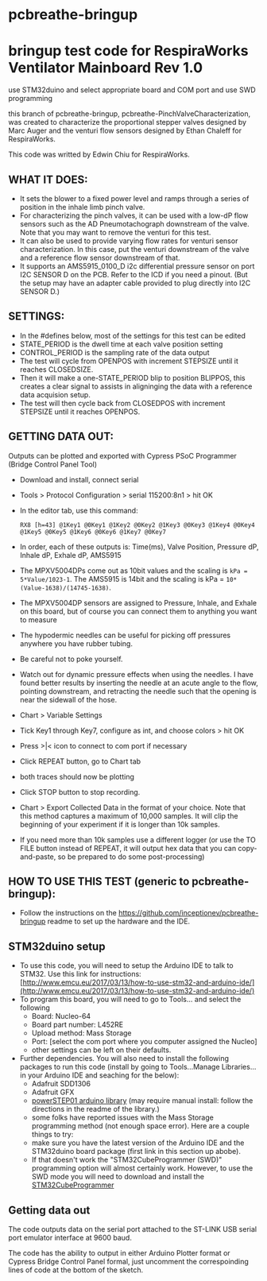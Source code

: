 # pcbreathe-bringup
# bringup test code for RespiraWorks Ventilator Mainboard Rev 1.0
use STM32duino and select appropriate board and COM port and use SWD programming

this branch of pcbreathe-bringup, pcbreathe-PinchValveCharacterization, was created to characterize the proportional stepper valves designed by Marc Auger and the venturi flow sensors designed by Ethan Chaleff for RespiraWorks.

This code was writted by Edwin Chiu for RespiraWorks.

## WHAT IT DOES:
* It sets the blower to a fixed power level and ramps through a series of position in the inhale limb pinch valve.
* For characterizing the pinch valves, it can be used with a low-dP flow sensors such as the AD Pneumotachograph downstream of the valve.  Note that you may want to remove the venturi for this test.
* It can also be used to provide varying flow rates for venturi sensor characterization.  In this case, put the venturi downstream of the valve and a reference flow sensor downstream of that.
* It supports an AMS5915_0100_D i2c differential pressure sensor on port I2C SENSOR D on the PCB.  Refer to the ICD if you need a pinout. (But the setup may have an adapter cable provided to plug directly into I2C SENSOR D.)

## SETTINGS:
* In the #defines below, most of the settings for this test can be edited
* STATE_PERIOD is the dwell time at each valve position setting
* CONTROL_PERIOD is the sampling rate of the data output
* The test will cycle from OPENPOS with increment STEPSIZE until it reaches CLOSEDSIZE.
* Then it will make a one-STATE_PERIOD blip to position BLIPPOS, this creates a clear signal to assists in aligninging the data with a reference data acquision setup.
* The test will then cycle back from CLOSEDPOS with increment STEPSIZE until it reaches OPENPOS.

## GETTING DATA OUT:
Outputs can be plotted and exported with Cypress PSoC Programmer (Bridge Control Panel Tool)
* Download and install, connect serial
* Tools > Protocol Configuration > serial 115200:8n1 > hit OK
* In the editor tab, use this command:

    ```RX8 [h=43] @1Key1 @0Key1 @1Key2 @0Key2 @1Key3 @0Key3 @1Key4 @0Key4 @1Key5 @0Key5 @1Key6 @0Key6 @1Key7 @0Key7```
* In order, each of these outputs is: Time(ms), Valve Position, Pressure dP, Inhale dP, Exhale dP, AMS5915
* The MPXV5004DPs come out as 10bit values and the scaling is ```kPa = 5*Value/1023-1```.  The AMS5915 is 14bit and the scaling is kPa = ```10*(Value-1638)/(14745-1638)```.
* The MPXV5004DP sensors are assigned to Pressure, Inhale, and Exhale on this board, but of course you can connect them to anything you want to measure
* The hypodermic needles can be useful for picking off pressures anywhere you have rubber tubing.
* Be careful not to poke yourself.
* Watch out for dynamic pressure effects when using the needles.  I have found better results by inserting the needle at an acute angle to the flow, pointing downstream, and retracting the needle such that the opening is near the sidewall of the hose.
* Chart > Variable Settings
* Tick Key1 through Key7, configure as int, and choose colors > hit OK
* Press >|< icon to connect to com port if necessary
* Click REPEAT button, go to Chart tab  
* both traces should now be plotting
* Click STOP button to stop recording.
* Chart > Export Collected Data in the format of your choice.  Note that this method captures a maximum of 10,000 samples.  It will clip the beginning of your experiment if it is longer than 10k samples.
* If you need more than 10k samples use a different logger (or use the TO FILE button instead of REPEAT, it will output hex data that you can copy-and-paste, so be prepared to do some post-processing)

## HOW TO USE THIS TEST (generic to pcbreathe-bringup):
* Follow the instructions on the https://github.com/inceptionev/pcbreathe-bringup readme to set up the hardware and the IDE.
    

## STM32duino setup
* To use this code, you will need to setup the Arduino IDE to talk to STM32.  Use this link for instructions: [http://www.emcu.eu/2017/03/13/how-to-use-stm32-and-arduino-ide/](http://www.emcu.eu/2017/03/13/how-to-use-stm32-and-arduino-ide/) 
* To program this board, you will need to go to Tools... and select the following
    * Board: Nucleo-64
    * Board part number: L452RE
    * Upload method: Mass Storage
    * Port: [select the com port where you computer assigned the Nucleo]
    * other settings can be left on their defaults.
* Further dependencies.  You will also need to install the following packages to run this code (install by going to Tools...Manage Libraries... in your Arduino IDE and seaching for the below):
  * Adafruit SDD1306
  * Adafruit GFX
  * [powerSTEP01 arduino library](https://github.com/Megunolink/powerSTEP01_Arduino_Library) (may require manual install: follow the directions in the readme of the library.) 
  * some folks have reported issues with the Mass Storage programming method (not enough space error).  Here are a couple things to try:
  * make sure you have the latest version of the Arduino IDE and the STM32duino board package (first link in this section up abobe).
  * If that doesn't work the "STM32CubeProgrammer (SWD)" programming option will almost certainly work.  However, to use the SWD mode you will need to download and install the [STM32CubeProgrammer](https://www.st.com/content/st_com/en/products/development-tools/software-development-tools/stm32-software-development-tools/stm32-programmers/stm32cubeprog.html#overview)


## Getting data out
The code outputs data on the serial port attached to the ST-LINK USB serial port emulator interface at 9600 baud.

The code has the ability to output in either Arduino Plotter format or Cypress Bridge Control Panel formal, just uncomment the correspoinding lines of code at the bottom of the sketch.
